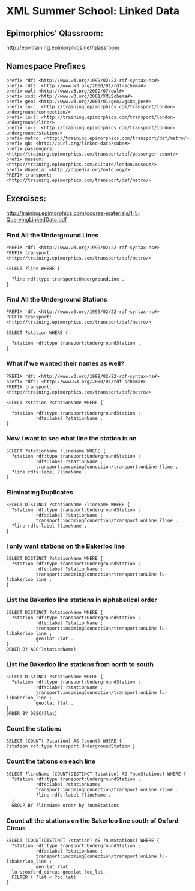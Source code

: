 # XML Summer School: Linked Data

## Epimorphics' Qlassroom:

<http://epi-training.epimorphics.net/qlassroom>

## Namespace Prefixes

    prefix rdf: <http://www.w3.org/1999/02/22-rdf-syntax-ns#>
    prefix rdfs: <http://www.w3.org/2000/01/rdf-schema#>
    prefix owl: <http://www.w3.org/2002/07/owl#>
    prefix xsd: <http://www.w3.org/2001/XMLSchema#>
    prefix geo: <http://www.w3.org/2003/01/geo/wgs84_pos#>
    prefix lu-c: <http://training.epimorphics.com/transport/london-underground/connection/>
    prefix lu-l: <http://training.epimorphics.com/transport/london-underground/line/>
    prefix lu-s: <http://training.epimorphics.com/transport/london-underground/station/>
    prefix metro: <http://training.epimorphics.com/transport/def/metro/>
    prefix qb: <http://purl.org/linked-data/cube#>
    prefix passengers: <http://training.epimorphics.com/transport/def/passenger-count/>
    prefix museum: <http://training.epimorphics.com/culture/london/museum/>
    prefix dbpedia: <http://dbpedia.org/ontology/>
    PREFIX transport: <http://training.epimorphics.com/transport/def/metro/>

## Exercises:

<http://training.epimorphics.com/course-materials/1-5-QueryingLinkedData.pdf>


### Find All the Underground Lines

    PREFIX rdf: <http://www.w3.org/1999/02/22-rdf-syntax-ns#>
    PREFIX transport: <http://training.epimorphics.com/transport/def/metro/>
    
    SELECT ?line WHERE {
    
      ?line rdf:type transport:UndergroundLine . 
    }


### Find All the Underground Stations

    PREFIX rdf: <http://www.w3.org/1999/02/22-rdf-syntax-ns#>
    PREFIX transport: <http://training.epimorphics.com/transport/def/metro/>
    
    SELECT ?station WHERE {
    
      ?station rdf:type transport:UndergroundStation . 
    }


### What if we wanted their names as well?

    PREFIX rdf: <http://www.w3.org/1999/02/22-rdf-syntax-ns#>
    prefix rdfs: <http://www.w3.org/2000/01/rdf-schema#>
    PREFIX transport: <http://training.epimorphics.com/transport/def/metro/>
    
    SELECT ?station ?stationName WHERE {
    
      ?station rdf:type transport:UndergroundStation ; 
               rdfs:label ?stationName . 
    }


### Now I want to see what line the station is on

    SELECT ?stationName ?lineName WHERE {
      ?station rdf:type transport:UndergroundStation ;
               rdfs:label ?stationName ; 
               transport:incomingConnection/transport:onLine ?line .
      ?line rdfs:label ?lineName .
    }


### Eliminating Duplicates

    SELECT DISTINCT ?stationName ?lineName WHERE {
      ?station rdf:type transport:UndergroundStation ;
               rdfs:label ?stationName ; 
               transport:incomingConnection/transport:onLine ?line .
      ?line rdfs:label ?lineName .
    }


### I only want stations on the Bakerloo line

    SELECT DISTINCT ?stationName WHERE {
      ?station rdf:type transport:UndergroundStation ;
               rdfs:label ?stationName ;
               transport:incomingConnection/transport:onLine lu-l:bakerloo_line .
    }


### List the Bakerloo line stations in alphabetical order

    SELECT DISTINCT ?stationName WHERE { 
      ?station rdf:type transport:UndergroundStation ;
               rdfs:label ?stationName ;
               transport:incomingConnection/transport:onLine lu-l:bakerloo_line ;
               geo:lat ?lat .  
    }
    ORDER BY ASC(?stationName)


### List the Bakerloo line stations from north to south

    SELECT DISTINCT ?stationName WHERE { 
      ?station rdf:type transport:UndergroundStation ;
               rdfs:label ?stationName ;
               transport:incomingConnection/transport:onLine lu-l:bakerloo_line ;
               geo:lat ?lat .  
    }
    ORDER BY DESC(?lat)


### Count the stations

    SELECT (COUNT( ?station) AS ?count) WHERE {
    ?station rdf:type transport:UndergroundStation }


### Count the tations on each line

    SELECT ?lineName (COUNT(DISTINCT ?station) AS ?numStations) WHERE {
      ?station rdf:type transport:UndergroundStation ;
               rdfs:label ?stationName;
               transport:incomingConnection/transport:onLine ?line .
               ?line rdfs:label ?lineName .
      }
      GROUP BY ?lineName order by ?numStations


### Count all the stations on the Bakerloo line south of Oxford Circus

    SELECT (COUNT(DISTINCT ?station) AS ?numStations) WHERE {
      ?station rdf:type transport:UndergroundStation ;
               rdfs:label ?stationName ;
               transport:incomingConnection/transport:onLine lu-l:bakerloo_line ;
               geo:lat ?lat .
      lu-s:oxford_circus geo:lat ?oc_lat .
      FILTER ( ?lat < ?oc_lat)
    }

